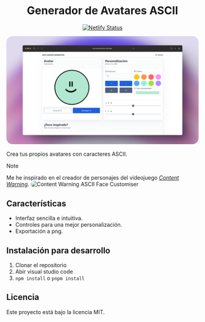 <div style="text-align:center">

<h1>Generador de Avatares ASCII</h1>

[![Netlify Status](https://api.netlify.com/api/v1/badges/812cf5b2-2315-4442-86c2-b9fbeacd0972/deploy-status)](https://app.netlify.com/sites/ascii-avatar-generator/deploys)

<img style="border-radius:1rem;" src="./ascii-avatar-gen-cover.jpg" alt="Imagen portada del repositorio">

</div>

Crea tus propios avatares con caracteres ASCII.

> [!NOTE]
> Me he inspirado en el creador de personajes del videojuego [*Content
Warning*](https://store.steampowered.com/app/2881650/Content_Warning/).
> <img style="border-radius:1rem" src="https://cdn.akamai.steamstatic.com/steam/apps/2881650/extras/Asciifacegifsmall.gif" alt="Content Warning ASCII Face Customiser" />

## Características

- Interfaz sencilla e intuitiva.
- Controles para una mejor personalización.
- Exportación a png.

## Instalación para desarrollo

1. Clonar el repositorio
2. Abir visual studio code
3. `npm install` o `pnpm install`

## Licencia

Este proyecto está bajo la licencia MIT.